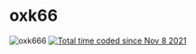 # oxk66
<img src="https://komarev.com/ghpvc/?username=oxk666" alt="oxk666" /> <a href="https://wakatime.com/@410e181b-01a1-4d94-9c56-2d95721f3105"><img src="https://wakatime.com/badge/user/410e181b-01a1-4d94-9c56-2d95721f3105.svg" alt="Total time coded since Nov 8 2021" /></a>
